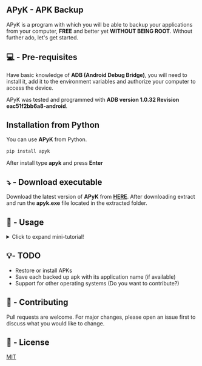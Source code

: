 ## APyK - APK Backup

APyK is a program with which you will be able to backup your applications from your computer, **FREE** and better yet **WITHOUT BEING ROOT**. Without further ado, let's get started.

## :computer: - ​Pre-requisites

Have basic knowledge of **ADB (Android Debug Bridge)**, you will need to install it, add it to the environment variables and authorize your computer to access the device.

APyK was tested and programmed with **ADB version 1.0.32 Revision eac51f2bb6a8-android**.

## Installation from Python

You can use **APyK** from Python.

```bash
pip install apyk
```

After install type **apyk** and press **Enter**

## :arrow_heading_down: ​- Download executable

Download the latest version of **APyK** from [**HERE**](/jalkhov/apyk/releases/latest/download/asset-name.zip). After downloading extract and run the **apyk.exe** file located in the extracted folder.

## :blue_book: - Usage

<details>
  <summary>Click to expand mini-tutorial!</summary>


##### 👀 Remember

* Have ADB added to the system environment variables.
* Have granted permissions to the computer to access the device.
* Have the device in debug mode.
* And (of course), have the device connected to the computer via USB.

##### 🔎 App name lookup

![1.Name_Lookup](screenshots/1.Name_Lookup.PNG)

This warning is due to the fact that when listing the applications installed on your device they will look approximately as follows:

```text
org.telegram.messenger
com.whatsapp
com.facebook.lite
```

Each app in the playstore has a **unique ID**, and these are the ones that will be displayed in the list of apps, as you can see there are some that can be easily identified, however there are others whose IDs have nothing to do with the original name and for some people it is difficult to know which app corresponds, such as **Tik Tok**:

```text
com.zhiliaoapp.musically
```

Anyway, returning to the main point, if we decide to activate the option in question, APyK will look for the real name of the app based on the ID of this, and it will go from looking like we showed it before to look like this:

```text
org.telegram.messenger | Telegram
com.whatsapp | WhatsApp Messenger
com.facebook.lite | Facebook Lite
com.zhiliaoapp.musically | Tik Tok
```

Please note that this option requires an internet connection, and depending on the speed of the internet connection the list of applications will be loaded.

**NOTE**: As it says in the warning, apps that do not belong to the Play Store will not be affected, since as I mentioned before, the search is done based on the ID with which the app is registered.

At once I say that this option is courtesy of the library [**google-play-scraper**](https://github.com/JoMingyu/google-play-scraper), credits to its creator.

##### 🖥️ Main Screen

Once you have made a decision regarding the above option, if you have the above **[HERE](#-remember)**, the program will automatically start searching for the installed applications, and if everything went well, it will display the respective list.

![2.Main_Screen](screenshots/2.Main_Screen.PNG)

On the main screen we have (for now):

* ID of the detected device
* Field to filter the listed applications
* List of applications
* And some very obvious buttons

A very intuitive interface, isn't it? Simple just select with a click the applications you want to back up, you can also use the filter bar to find more quickly those applications of which you have a notion of the name that has its package ID. Like the example you will see below:

![3.Filter](screenshots/3.Filter.PNG)

When you select the applications the interface will change, and a new list will appear with the applications you have selected and the button to proceed with the backup.

![4.Selected_Packages](screenshots/4.Selected_Packages.PNG)

Once you are satisfied with your selection, press the **Backup** button. You will instantly be prompted to browse and select the destination directory for the apks to be backed up. Note that if you cancel the directory selection, the backup process will also be cancelled. Once you have selected the destination directory the backup process will start, and at the end you will see the following screen:

![6.Results](screenshots/6.Results.PNG)

(For now) the resulting file names will be the package IDs of each application, so our final directory would look like this:

![7.Folder.PNG](screenshots/7.Folder.PNG.png)

</details>

## 💡- TODO

* Restore or install APKs
* Save each backed up apk with its application name (if available)
* Support for other operating systems (Do you want to contribute?)

## 💪 - Contributing

Pull requests are welcome. For major changes, please open an issue first to discuss what you would like to change.

## 📝 - License
[MIT](https://choosealicense.com/licenses/mit/)